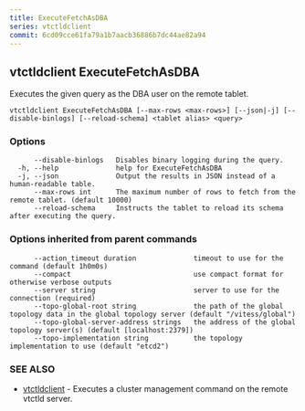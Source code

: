 ```yaml
---
title: ExecuteFetchAsDBA
series: vtctldclient
commit: 6cd09cce61fa79a1b7aacb36886b7dc44ae82a94
---
```

## vtctldclient ExecuteFetchAsDBA

Executes the given query as the DBA user on the remote tablet.

```
vtctldclient ExecuteFetchAsDBA [--max-rows <max-rows>] [--json|-j] [--disable-binlogs] [--reload-schema] <tablet alias> <query>
```

### Options

```
      --disable-binlogs   Disables binary logging during the query.
  -h, --help              help for ExecuteFetchAsDBA
  -j, --json              Output the results in JSON instead of a human-readable table.
      --max-rows int      The maximum number of rows to fetch from the remote tablet. (default 10000)
      --reload-schema     Instructs the tablet to reload its schema after executing the query.
```

### Options inherited from parent commands

```
      --action_timeout duration              timeout to use for the command (default 1h0m0s)
      --compact                              use compact format for otherwise verbose outputs
      --server string                        server to use for the connection (required)
      --topo-global-root string              the path of the global topology data in the global topology server (default "/vitess/global")
      --topo-global-server-address strings   the address of the global topology server(s) (default [localhost:2379])
      --topo-implementation string           the topology implementation to use (default "etcd2")
```

### SEE ALSO

* [vtctldclient](../)	 - Executes a cluster management command on the remote vtctld server.

